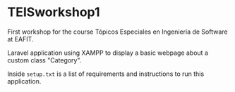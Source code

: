 # TEISworkshop1
First workshop for the course Tópicos Especiales en Ingeniería de Software at EAFIT.

Laravel application using XAMPP to display a basic webpage about a custom class "Category".

Inside `setup.txt` is a list of requirements and instructions to run this application.
